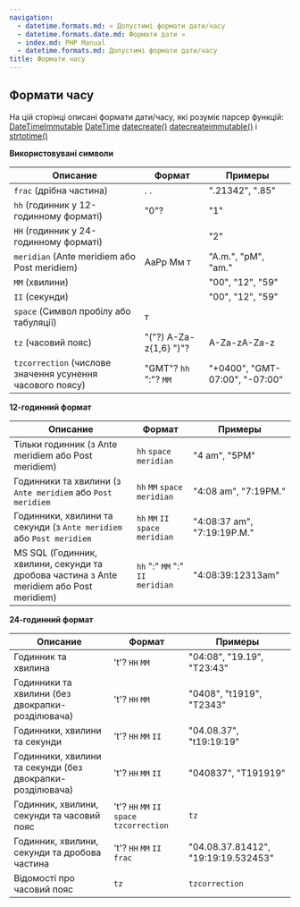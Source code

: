 ```yaml
---
navigation:
  - datetime.formats.md: « Допустимі формати дати/часу
  - datetime.formats.date.md: Формати дати »
  - index.md: PHP Manual
  - datetime.formats.md: Допустимі формати дати/часу
title: Формати часу
---
```

## Формати часу

На цій сторінці описані формати дати/часу, які розуміє парсер функцій: [DateTimeImmutable](class.datetimeimmutable.md) [DateTime](class.datetime.md) [datecreate()](function.date-create.html) [datecreateimmutable()](function.date-create-immutable.md) і [strtotime()](function.strtotime.md)

**Використовувані символи**

| Описание | Формат | Примеры |
| --- | --- | --- |
| `frac` (дрібна частина) | . . | ".21342", ".85" |
| `hh` (годинник у 12-годинному форматі) | "0"? | "1" |
| `HH` (годинник у 24-годинному форматі) |  | "2" |
| `meridian` (Ante meridiem або Post meridiem) | AaPp Мм т | "A.m.", "pM", "am." |
| `MM` (хвилини) |  | "00", "12", "59" |
| `II` (секунди) |  | "00", "12", "59" |
| `space` (Символ пробілу або табуляції) | т |  |
| `tz` (часовий пояс) | "("?) A-Za-z{1,6} ")"? | A-Za-zA-Za-z |
| `tzcorrection` (числове значення усунення часового поясу) | "GMT"? `hh` ":"? `MM` | "+0400", "GMT-07:00", "-07:00" |

**12-годинний формат**

| Описание | Формат | Примеры |
| --- | --- | --- |
| Тільки годинник (з Ante meridiem або Post meridiem) | `hh` `space` `meridian` | "4 am", "5PM" |
| Годинники та хвилини (з `Ante meridiem` або `Post meridiem` | `hh` `MM` `space` `meridian` | "4:08 am", "7:19PM." |
| Годинники, хвилини та секунди (з `Ante meridiem` або `Post meridiem` | `hh` `MM` `II` `space` `meridian` | "4:08:37 am", "7:19:19P.M." |
| MS SQL (Годинник, хвилини, секунди та дробова частина з Ante meridiem або Post meridiem) | `hh` ":" `MM` ":" `II` `meridian` | "4:08:39:12313am" |

**24-годинний формат**

| Описание | Формат | Примеры |
| --- | --- | --- |
| Годинник та хвилина | 't'? `HH` `MM` | "04:08", "19.19", "T23:43" |
| Годинники та хвилини (без двокрапки-розділювача) | 't'? `HH` `MM` | "0408", "t1919", "T2343" |
| Годинники, хвилини та секунди | 't'? `HH` `MM` `II` | "04.08.37", "t19:19:19" |
| Годинники, хвилини та секунди (без двокрапки-розділювача) | 't'? `HH` `MM` `II` | "040837", "T191919" |
| Годинник, хвилини, секунди та часовий пояс | 't'? `HH` `MM` `II` `space` `tzcorrection` | `tz` |
| Годинник, хвилини, секунди та дробова частина | 't'? `HH` `MM` `II` `frac` | "04.08.37.81412", "19:19:19.532453" |
| Відомості про часовий пояс | `tz` | `tzcorrection` |
